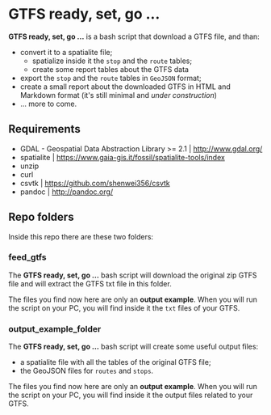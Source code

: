 # GTFS ready, set, go ...

**GTFS ready, set, go ...** is a bash script that download a GTFS file, and than:

-  convert it to a spatialite file;
	-  spatialize inside it the `stop` and the `route` tables;
	-  create some report tables about the GTFS data
-  export the `stop` and the `route` tables in `GeoJSON` format;
-  create a small report about the downloaded GTFS in HTML and Markdown format (it's still minimal and *under construction*) 
-  ... more to come.

## Requirements

- GDAL - Geospatial Data Abstraction Library >= 2.1 | http://www.gdal.org/
- spatialite | https://www.gaia-gis.it/fossil/spatialite-tools/index
- unzip
- curl
- csvtk | https://github.com/shenwei356/csvtk
- pandoc | http://pandoc.org/

## Repo folders

Inside this repo there are these two folders:

### feed_gtfs

The **GTFS ready, set, go ...** bash script will download the original zip GTFS file and will extract the GTFS txt file in this folder.

The files you find now here are only an **output example**. When you will run the script on your PC, you will find inside it the `txt` files of your GTFS.

### output_example_folder

The **GTFS ready, set, go ...** bash script will create some useful output files:

- a spatialite file with all the tables of the original GTFS file;
- the GeoJSON files for `routes` and `stops`.

The files you find now here are only an **output example**. When you will run the script on your PC, you will find inside it the output files related to your GTFS.